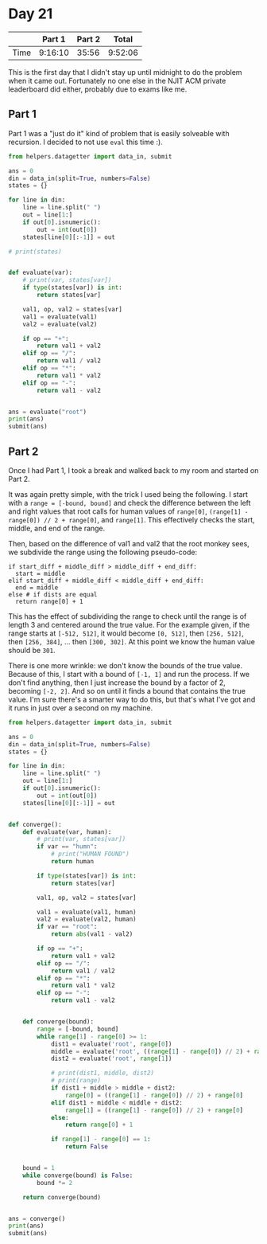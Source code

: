 # Day 21

| | Part 1 | Part 2 | Total |
|---|---|---|---|
|Time|9:16:10|35:56|9:52:06|

This is the first day that I didn't stay up until midnight to do the problem when it came out. Fortunately no one else in the NJIT ACM private leaderboard did either, probably due to exams like me.

## Part 1

Part 1 was a "just do it" kind of problem that is easily solveable with recursion. I decided to not use `eval` this time :).

```python
from helpers.datagetter import data_in, submit

ans = 0
din = data_in(split=True, numbers=False)
states = {}

for line in din:
    line = line.split(" ")
    out = line[1:]
    if out[0].isnumeric():
        out = int(out[0])
    states[line[0][:-1]] = out

# print(states)


def evaluate(var):
    # print(var, states[var])
    if type(states[var]) is int:
        return states[var]

    val1, op, val2 = states[var]
    val1 = evaluate(val1)
    val2 = evaluate(val2)

    if op == "+":
        return val1 + val2
    elif op == "/":
        return val1 / val2
    elif op == "*":
        return val1 * val2
    elif op == "-":
        return val1 - val2


ans = evaluate("root")
print(ans)
submit(ans)
```

## Part 2

Once I had Part 1, I took a break and walked back to my room and started on Part 2.

It was again pretty simple, with the trick I used being the following. I start with a `range = [-bound, bound]` and check the difference between the left and right values that root calls for human values of `range[0]`, `(range[1] - range[0]) // 2 + range[0]`, and `range[1]`. This effectively checks the start, middle, and end of the range.

Then, based on the difference of val1 and val2 that the root monkey sees, we subdivide the range using the following pseudo-code:

```
if start_diff + middle_diff > middle_diff + end_diff:
  start = middle
elif start_diff + middle_diff < middle_diff + end_diff:
  end = middle
else # if dists are equal
  return range[0] + 1
```

This has the effect of subdividing the range to check until the range is of length 3 and centered around the true value. For the example given, if the range starts at `[-512, 512]`, it would become `[0, 512]`, then `[256, 512]`, then `[256, 384]`, ... then `[300, 302]`. At this point we know the human value should be `301`.

There is one more wrinkle: we don't know the bounds of the true value. Because of this, I start with a bound of `[-1, 1]` and run the process. If we don't find anything, then I just increase the bound by a factor of 2, becoming `[-2, 2]`. And so on until it finds a bound that contains the true value. I'm sure there's a smarter way to do this, but that's what I've got and it runs in just over a second on my machine.

```python
from helpers.datagetter import data_in, submit

ans = 0
din = data_in(split=True, numbers=False)
states = {}

for line in din:
    line = line.split(" ")
    out = line[1:]
    if out[0].isnumeric():
        out = int(out[0])
    states[line[0][:-1]] = out


def converge():
    def evaluate(var, human):
        # print(var, states[var])
        if var == "humn":
            # print("HUMAN FOUND")
            return human

        if type(states[var]) is int:
            return states[var]

        val1, op, val2 = states[var]

        val1 = evaluate(val1, human)
        val2 = evaluate(val2, human)
        if var == "root":
            return abs(val1 - val2)

        if op == "+":
            return val1 + val2
        elif op == "/":
            return val1 / val2
        elif op == "*":
            return val1 * val2
        elif op == "-":
            return val1 - val2


    def converge(bound):
        range = [-bound, bound]
        while range[1] - range[0] >= 1:
            dist1 = evaluate('root', range[0])
            middle = evaluate('root', ((range[1] - range[0]) // 2) + range[0])
            dist2 = evaluate('root', range[1])

            # print(dist1, middle, dist2)
            # print(range)
            if dist1 + middle > middle + dist2:
                range[0] = ((range[1] - range[0]) // 2) + range[0]
            elif dist1 + middle < middle + dist2:
                range[1] = ((range[1] - range[0]) // 2) + range[0]
            else:
                return range[0] + 1

            if range[1] - range[0] == 1:
                return False


    bound = 1
    while converge(bound) is False:
        bound *= 2

    return converge(bound)


ans = converge()
print(ans)
submit(ans)
```
